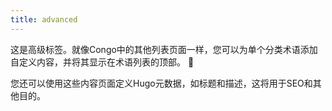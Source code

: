 ```yaml
---
title: advanced
---
```


这是高级标签。就像Congo中的其他列表页面一样，您可以为单个分类术语添加自定义内容，并将其显示在术语列表的顶部。 :rocket:

您还可以使用这些内容页面定义Hugo元数据，如标题和描述，这将用于SEO和其他目的。
